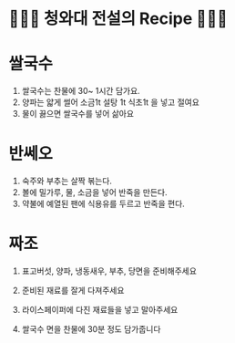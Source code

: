 # 👨🏻‍🍳 청와대 전설의 Recipe 👩🏻‍🍳

# 쌀국수

1. 쌀국수는 찬물에 30~ 1시간 담가요.
2. 양파는 얇게 썰어 소금1t 설탕 1t 식초1t 을 넣고 절여요
3. 물이 끓으면 쌀국수를 넣어 삶아요

# 반쎄오
1. 숙주와 부추는 살짝 볶는다.
2. 볼에 밀가루, 물, 소금을 넣어 반죽을 만든다.
3. 약불에 예열된 팬에 식용유를 두르고 반죽을 편다.

# 짜조

1. 표고버섯, 양파, 냉동새우, 부추, 당면을 준비해주세요
2. 준비된 재료를 잘게 다져주세요
3. 라이스페이퍼에 다진 재료들을 넣고 말아주세요

1. 쌀국수 면을 찬물에 30분 정도 담가줍니다